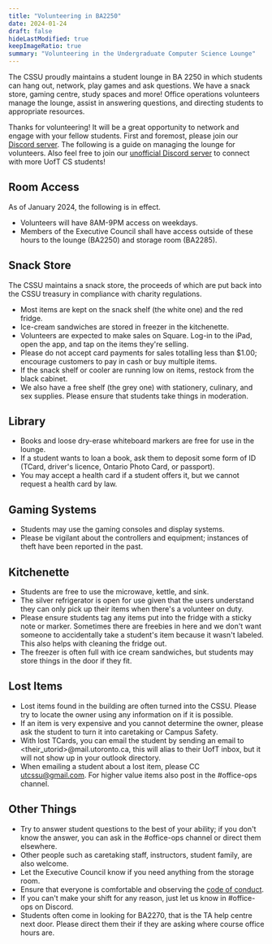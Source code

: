 ```yaml
---
title: "Volunteering in BA2250"
date: 2024-01-24
draft: false
hideLastModified: true
keepImageRatio: true
summary: "Volunteering in the Undergraduate Computer Science Lounge"
---
```


The CSSU proudly maintains a student lounge in BA 2250 in which students can hang out, network, play games and ask questions. We have a snack store, gaming centre, study spaces and more! Office operations volunteers manage the lounge, assist in answering questions, and directing students to appropriate resources.

Thanks for volunteering! It will be a great opportunity to network and engage with your fellow students. First and foremost, please join our [Discord server](https://discord.gg/R9hneMaafD). The following is a guide on managing the lounge for volunteers. Also feel free to join our [unofficial Discord server](https://discord.gg/w7hWTEkF) to connect with more UofT CS students!

## Room Access

As of January 2024, the following is in effect.

- Volunteers will have 8AM-9PM access on weekdays.
- Members of the Executive Council shall have access outside of these hours to the lounge (BA2250) and storage room (BA2285).

## Snack Store

The CSSU maintains a snack store, the proceeds of which are put back into the CSSU treasury in compliance with charity regulations.

- Most items are kept on the snack shelf (the white one) and the red fridge.
- Ice-cream sandwiches are stored in freezer in the kitchenette.
- Volunteers are expected to make sales on Square. Log-in to the iPad, open the app, and tap on the items they're selling.
- Please do not accept card payments for sales totalling less than $1.00; encourage customers to pay in cash or buy multiple items.
- If the snack shelf or cooler are running low on items, restock from the black cabinet.
- We also have a free shelf (the grey one) with stationery, culinary, and sex supplies. Please ensure that students take things in moderation.

## Library

- Books and loose dry-erase whiteboard markers are free for use in the lounge.
- If a student wants to loan a book, ask them to deposit some form of ID (TCard, driver's licence, Ontario Photo Card, or passport).
- You may accept a health card if a student offers it, but we cannot request a health card by law.

## Gaming Systems

- Students may use the gaming consoles and display systems.
- Please be vigilant about the controllers and equipment; instances of theft have been reported in the past.

## Kitchenette

- Students are free to use the microwave, kettle, and sink.
- The silver refrigerator is open for use given that the users understand they can only pick up their items when there's a volunteer on duty.
- Please ensure students tag any items put into the fridge with a sticky note or marker. Sometimes there are freebies in here and we don't want someone to accidentally take a student's item because it wasn't labeled. This also helps with cleaning the fridge out.
- The freezer is often full with ice cream sandwiches, but students may store things in the door if they fit.

## Lost Items

- Lost items found in the building are often turned into the CSSU. Please try to locate the owner using any information on if it is possible.
- If an item is very expensive and you cannot determine the owner, please ask the student to turn it into caretaking or Campus Safety.
- With lost TCards, you can email the student by sending an email to <their_utorid>@mail.utoronto.ca, this will alias to their UofT inbox, but it will not show up in your outlook directory.
- When emailing a student about a lost item, please CC [utcssu@gmail.com](mailto:utcssu@gmail.com). For higher value items also post in the #office-ops channel.

## Other Things

- Try to answer student questions to the best of your ability; if you don't know the answer, you can ask in the #office-ops channel or direct them elsewhere.
- Other people such as caretaking staff, instructors, student family, are also welcome.
- Let the Executive Council know if you need anything from the storage room.
- Ensure that everyone is comfortable and observing the [code of conduct](../ba2250).
- If you can't make your shift for any reason, just let us know in #office-ops on Discord.
- Students often come in looking for BA2270, that is the TA help centre next door. Please direct them their if they are asking where course office hours are.

